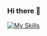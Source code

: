 ### Hi there 👋
[![My Skills](https://skillicons.dev/icons?i=angular,typescript,javascript,html,css,sass,react,nextjs,azure,cs,git,github)]([[https://www.linkedin.com/in/shahir-wardak/]])
<!--
**ShahirWardak/ShahirWardak** is a ✨ _special_ ✨ repository because its `README.md` (this file) appears on your GitHub profile.

Here are some ideas to get you started:

- 🔭 I’m currently working on ...
- 🌱 I’m currently learning ...
- 👯 I’m looking to collaborate on ...
- 🤔 I’m looking for help with ...
- 💬 Ask me about ...
- 📫 How to reach me: ...
- 😄 Pronouns: ...
- ⚡ Fun fact: ...
-->
